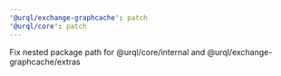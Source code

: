 ```yaml
---
'@urql/exchange-graphcache': patch
'@urql/core': patch
---
```


Fix nested package path for @urql/core/internal and @urql/exchange-graphcache/extras
